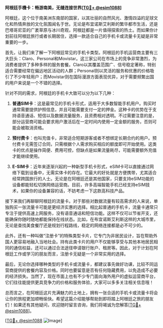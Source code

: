 **阿根廷手機卡：畅游南美，无缝连接世界[[TG💪+ @esim1088](https://t.me/s/esim1088)]**

阿根廷，这个位于南美洲东南部的国家，以其壮丽的自然风光、激情四溢的足球文化和热情奔放的文化氛围闻名于世。无论是布宜诺斯艾利斯的繁华都市生活，还是巴塔哥尼亚的广袤草原与冰川奇观，阿根廷都是一片值得探索的热土。而如果你计划前往阿根廷旅行或者长期居住，选择一款适合自己的手机卡或流量卡无疑是非常重要的一步。

首先，让我们来了解一下阿根廷常见的手机卡类型。阿根廷的手机运营商主要有三大巨头：Claro、Personal和Movistar。这三家公司在市场上的竞争非常激烈，为消费者提供了多种多样的服务套餐。Claro以其覆盖范围广、信号稳定著称，特别适合需要经常在偏远地区活动的人群；Personal则以灵活的服务和优惠的价格吸引了不少年轻用户；而Movistar则在国际漫游方面表现优异，对于需要频繁出国的用户来说是一个不错的选择。

针对不同的需求，阿根廷的手机卡大致可以分为以下几种：

1. **普通SIM卡**：这是最常见的手机卡形式，适用于大多数智能手机用户。购买时通常需要提供护照信息，并且可能需要支付一定的押金。这种卡的优势在于支持语音通话、短信以及数据流量服务，且资费相对透明。不过需要注意的是，部分运营商可能会要求用户激活后在一定时间内使用一定金额的服务，否则可能会被取消资格。

2. **预付费卡**：也叫充值卡，非常适合短期游客或者不想绑定长期合约的用户。预付费卡无需签订合同，只需根据个人需求购买相应的额度即可开始使用。这类卡的优点是操作简便、费用可控，但缺点是如果流量耗尽，可能需要额外充值才能继续使用。

3. **E-SIM卡**：近年来逐渐兴起的一种新型手机卡形式，eSIM卡可以直接通过网络下载到设备中，无需实体卡的存在。它最大的好处就是方便携带，尤其适合经常跨国旅行的人士。无论是在阿根廷还是其他国家，只要支持eSIM功能的设备都能轻松切换网络运营商。目前，许多高端智能手机已经支持eSIM技术，如果你的设备兼容的话，不妨考虑一下这款高科技产品。

接下来我们再聊聊阿根廷的流量卡。对于那些对数据流量有较高需求的人来说，单独购买一张流量卡可能是更经济实惠的选择。相比起普通的手机卡，流量卡通常只专注于提供高速上网服务，没有语音通话和短信功能。这样不仅可以节省开支，还能确保你随时随地都能保持在线状态。比如，在布宜诺斯艾利斯这样的大城市里，无论是查找美食餐厅还是规划行程路线，稳定的网络连接都是必不可少的。

此外，还有一种叫做“注册卡”的特殊类型卡片，它专门为非居民设计，旨在帮助外国人更容易地融入当地社会。持有此类卡片的用户不仅能够享受与其他本地居民相同的通信权益，还可以通过合法途径申请银行账户、租房等。因此，对于计划在阿根廷工作或学习的朋友而言，注册卡无疑是一个非常实用的选择。

最后，无论你选择哪种类型的手机卡或流量卡，都建议事先做好功课，比较不同运营商提供的套餐内容及价格。同时也要留意是否有任何隐藏费用，以免造成不必要的经济损失。当然了，现在市面上也有不少专门面向海外用户的虚拟运营商平台，它们往往能提供更具竞争力的价格和服务体验，大家可以多多关注相关信息哦！

总而言之，在阿根廷这片充满魅力的土地上，拥有一张合适的手机卡或流量卡将会让你的旅程更加顺畅愉快。希望这篇介绍能够帮助到即将踏上阿根廷之旅的朋友们！如果还有其他疑问，欢迎随时留言咨询，我们将竭诚为您解答[[TG💪+ @esim1088](https://t.me/s/esim1088)]。

[[TG💪+ @esim1088](https://t.me/s/esim1088) ![Image](https://i.postimg.cc/4NQfJmqS/Snipaste-2025-05-13-00-14-12.png)]